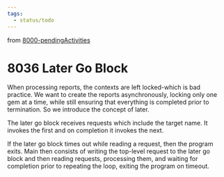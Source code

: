 ```yaml
---
tags:
  - status/todo
---
```

from [8000-pendingActivities](8000-pendingActivities.md)
# 8036 Later Go Block

When processing reports, the contexts are left locked-which is bad practice. We want to create the reports asynchronously, locking only one gem at a time, while still ensuring that everything is completed prior to termination. So we introduce the concept of later.

The later go block receives requests which include the target name. It invokes the first and on completion it invokes the next.

If the later go block times out while reading a request, then the program exits. Main then consists of writing the top-level request to the later go block and then reading requests, processing them, and waiting for completion prior to repeating the loop, exiting the program on timeout.